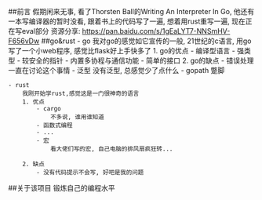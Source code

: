 ##前言
假期闲来无事, 看了Thorsten	Ball的Writing	An	Interpreter	In	Go, 他还有一本写编译器的暂时没看, 跟着书上的代码写了一遍, 想着用rust重写一遍, 现在正在写eval部分
资源分享: https://pan.baidu.com/s/1gEaLYT7-NNSmHV-F656vDw
##go&rust
    - go
    我对go的感觉如它宣传的一般, 21世纪的c语言, 用go写了一个小web程序, 感觉比flask好上手快多了
        1. go的优点
            - 编译型语言
            - 强类型
            - 较安全的指针
            - 内置多协程与通信功能
            - 简单的接口
        2. go的缺点
            - 错误处理
                一直在讨论这个事情
            - 泛型
                没有泛型, 总感觉少了点什么
            - gopath
                蹩脚
        

    - rust
        我刚开始学rust,感觉这是一门很神奇的语言
        1. 优点
            - cargo
                不多说, 谁用谁知道
            - 函数式编程
            - ...
            - 宏
                看大佬们写的宏, 自己电脑的排风扇疯狂转...

        2. 缺点
            - 没有代码提示不会写, 好吧是我的问题

##关于该项目
锻炼自己的编程水平



